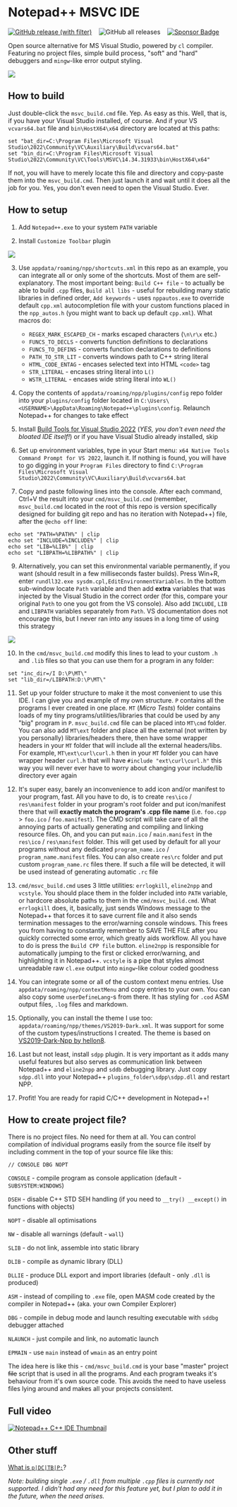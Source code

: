 # Notepad++ MSVC IDE

[![GitHub release (with filter)](https://img.shields.io/github/v/release/ScienceDiscoverer/npp_msvc_ide)](../../releases/latest)
&nbsp;&nbsp;&nbsp;![GitHub all releases](https://img.shields.io/github/downloads/ScienceDiscoverer/npp_msvc_ide/total)
&nbsp;&nbsp;&nbsp;[![Sponsor Badge](https://img.shields.io/badge/%E2%98%95_Sponsor-blue)](https://www.buymeacoffee.com/sciencediscoverer)

Open source alternative for MS Visual Studio, powered by `cl` compiler. Featuring no project files, simple build process, "soft" and "hard" debuggers and `mingw`-like error output styling.

<img src="readme/main.gif">

## How to build

Just double-click the `msvc_build.cmd` file. Yep. As easy as this. Well, that is, if you have your Visual Studio installed, of course. And if your VS `vcvars64.bat` file and `bin\HostX64\x64` directory are located at this paths:

```
set "bat_dir=C:\Program Files\Microsoft Visual Studio\2022\Community\VC\Auxiliary\Build\vcvars64.bat"
set "bin_dir=C:\Program Files\Microsoft Visual Studio\2022\Community\VC\Tools\MSVC\14.34.31933\bin\HostX64\x64"
```
If not, you will have to merely locate this file and directory and copy-paste them into the `msvc_build.cmd`. Then just launch it and wait until it does all the job for you. Yes, you don't even need to open the Visual Studio. Ever.

## How to setup

1. Add `Notepad++.exe` to your system `PATH` variable

2. Install `Customize Toolbar` plugin

<img src="readme/custom_tb.png">

3. Use `appdata/roaming/npp/shortcuts.xml` in this repo as an example, you can integrate all or only some of the shortcuts. Most of them are self-explanatory. The most important being: `Build C++ file` - to actually be able to build `.cpp` files, `Build all libs` - useful for rebuilding many static libraries in defined order, `Add keywords` - uses `nppautos.exe` to override default `cpp.xml` autocompletion file with your custom functions placed in the `npp_autos.h` (you might want to back up default `cpp.xml`). What macros do:

   * `REGEX_MARK_ESCAPED_CH` - marks escaped characters (`\n\r\x` etc.)
   * `FUNCS_TO_DECLS` - converts function definitions to declarations
   * `FUNCS_TO_DEFINS` - converts function declarations to definitions
   * `PATH_TO_STR_LIT` - converts windows path to C++ string literal
   * `HTML_CODE_ENTAG` - encases selected text into HTML `<code>` tag
   * `STR_LITERAL` - encases string literal into `L()`
   * `WSTR_LITERAL` - encases wide string literal into `WL()`

5. Copy the contents of `appdata/roaming/npp/plugins/config` repo folder into your `plugins/config` folder located in `C:\Users\<USERNAME>\AppData\Roaming\Notepad++\plugins\config`. Relaunch Notepad++ for changes to take effect
6. Install [Build Tools for Visual Studio 2022](https://visualstudio.microsoft.com/downloads/) (*YES, you don't even need the bloated IDE itself!*) or if you have Visual Studio already installed, skip
7. Set up environment variables, type in your Start menu: `x64 Native Tools Command Prompt for VS 2022`, launch it. If nothing is found, you will have to go digging in your `Program Files` directory to find `C:\Program Files\Microsoft Visual Studio\2022\Community\VC\Auxiliary\Build\vcvars64.bat`
8. Copy and paste following lines into the console. After each command, Ctrl+V the result into your `cmd/msvc_build.cmd` (remember, `msvc_build.cmd` located in the root of this repo is version specifically designed for building git repo and has no iteration with Notepad++) file, after the `@echo off` line:
```
echo set "PATH=%PATH%" | clip
echo set "INCLUDE=%INCLUDE%" | clip
echo set "LIB=%LIB%" | clip
echo set "LIBPATH=%LIBPATH%" | clip
```
9. Alternatively, you can set this environmental variable permanently, if you want (should result in a few milliseconds faster builds). Press Win+R, enter `rundll32.exe sysdm.cpl,EditEnvironmentVariables`. In the bottom sub-window locate `Path` variable and then add **extra** variables that was injected by the Visual Studio in the correct order (for this, compare your original `Path` to one you got from the VS console). Also add `INCLUDE`, `LIB` and `LIBPATH` variables separately from `Path`. VS documentation does not encourage this, but I never ran into any issues in a long time of using this strategy

<img src="readme/envir.png">

10. In the `cmd/msvc_build.cmd` modify this lines to lead to your custom `.h` and `.lib` files so that you can use them for a program in any folder:
```
set "inc_dir=/I D:\P\MT\"
set "lib_dir=/LIBPATH:D:\P\MT\"
```
11. Set up your folder structure to make it the most convenient to use this IDE. I can give you and example of my own structure. `P` contains all the programs I ever created in one place. `MT` (*Micro Tests*) folder contains loads of my tiny programs/utilities/libraries that could be used by any "big" program in `P`. `msvc_build.cmd` file can be placed into `MT\cmd` folder. You can also add `MT\ext` folder and place all the external (not written by you personally) libraries/headers there, then have some wrapper headers in your `MT` folder that will include all the external headers/libs. For example, `MT\ext\curl\curl.h` then in your `MT` folder you can have wrapper header `curl.h` that will have `#include "ext\curl\curl.h"` this way you will never ever have to worry about changing your include/lib directory ever again

12. It's super easy, barely an inconvenience to add icon and/or manifest to your program, fast. All you have to do, is to create `res\ico` / `res\manifest` folder in your program's root folder and put icon/manifest there that will **exactly match the program's .cpp file name** (i.e. `foo.cpp` > `foo.ico` / `foo.manifest`). The CMD script will take care of all the annoying parts of actually generating and compiling and linking resource files. Oh, and you can put `main.ico` / `main.manifest` in the `res\ico` / `res\manifest` folder. This will get used by default for all your programs without any dedicated `program_name.ico` / `program_name.manifest` files. You can also create `res\rc` folder and put custom `program_name.rc` files there. If such a file will be detected, it will be used instead of generating automatic `.rc` file

13. `cmd/msvc_build.cmd` uses 3 little utilities: `errlogkill`, `eline2npp` and `vcstyle`. You should place them in the folder included into `PATH` variable, or hardcore absolute paths to them in the `cmd/msvc_build.cmd`. What `errlogkill` does, it, basically, just sends Windows message to the Notepad++ that forces it to save current file and it also sends termination messages to the error/warning console windows. This frees you from having to constantly remember to SAVE THE FILE after you quickly corrected some error, which greatly aids workflow. All you have to do is press the `Build CPP file` button. `eline2npp` is responsible for automatically jumping to the first or clicked error/warning, and highlighting it in Notepad++. `vcstyle` is a pipe that styles almost unreadable raw `cl.exe` output into `mingw`-like colour coded goodness

14. You can integrate some or all of the custom context menu entries. Use `appdata/roaming/npp/contextMenu` and copy entries to your own. You can also copy some `userDefineLang`-s from there. It has styling for `.cod` ASM output files, `.log` files and markdown.

15. Optionally, you can install the theme I use too: `appdata/roaming/npp/themes/VS2019-Dark.xml`. It was support for some of the custom types/instructions I created. The theme is based on [VS2019-Dark-Npp by hellon8](https://github.com/hellon8/VS2019-Dark-Npp).

16. Last but not least, install `sdpp` plugin. It is very important as it adds many useful features but also serves as communication link between Notepad++ and `eline2npp` and `sddb` debugging library. Just copy `sdpp.dll` into your Notepad++ `plugins_folder\sdpp\sdpp.dll` and restart NPP.

17. Profit! You are ready for rapid C/C++ development in Notepad++!

## How to create project file?
There is no project files. No need for them at all. You can control compilation of individual programs easily from the source file itself by including comment in the top of your source file like this:

```
// CONSOLE DBG NOPT
```
`CONSOLE` - compile program as console application (default - `SUBSYSTEM:WINDOWS`)

`DSEH` - disable C++ STD SEH handling (if you need to `__try() __except()` in functions with objects)

`NOPT` - disable all optimisations

`NW` - disable all warnings (default - `wall`)

`SLIB` - do not link, assemble into static library

`DLIB` - compile as dynamic library (DLL)

`DLLIE` - produce DLL export and import libraries (default - only `.dll` is produced)

`ASM` - instead of compiling to `.exe` file, open MASM code created by the compiler in Notepad++ (aka. your own Compiler Explorer)

`DBG` - compile in debug mode and launch resulting executable with `sddbg` debugger attached

`NLAUNCH` - just compile and link, no automatic launch

`EPMAIN` - use `main` instead of `wmain` as an entry point

The idea here is like this - `cmd/msvc_build.cmd` is your base "master" project ~~file~~ script that is used in all the programs. And each program tweaks it's behaviour from it's own source code. This avoids the need to have useless files lying around and makes all your projects consistent.

## Full video

[![Notepad++ C++ IDE Thumbnail](http://img.youtube.com/vi/fGzSS2IgEiM/0.jpg)](http://www.youtube.com/watch?v=fGzSS2IgEiM "Notepad++ C++ IDE")

## Other stuff

[What is `p|DC|TB|P;`](https://github.com/ScienceDiscoverer/sd_std_libs)?


*Note: building single `.exe` / `.dll` from multiple `.cpp` files is currently not supported. I didn't had any need for this feature yet, but I plan to add it in the future, when the need arises.*
